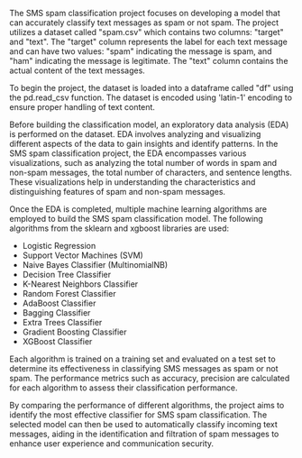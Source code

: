
The SMS spam classification project focuses on developing a model that can accurately classify text messages as spam or not spam. The project utilizes a dataset called "spam.csv" which contains two columns: "target" and "text". The "target" column represents the label for each text message and can have two values: "spam" indicating the message is spam, and "ham" indicating the message is legitimate. The "text" column contains the actual content of the text messages.

To begin the project, the dataset is loaded into a dataframe called "df" using the pd.read_csv function. The dataset is encoded using 'latin-1' encoding to ensure proper handling of text content.

Before building the classification model, an exploratory data analysis (EDA) is performed on the dataset. EDA involves analyzing and visualizing different aspects of the data to gain insights and identify patterns. In the SMS spam classification project, the EDA encompasses various visualizations, such as analyzing the total number of words in spam and non-spam messages, the total number of characters, and sentence lengths. These visualizations help in understanding the characteristics and distinguishing features of spam and non-spam messages.

Once the EDA is completed, multiple machine learning algorithms are employed to build the SMS spam classification model. The following algorithms from the sklearn and xgboost libraries are used:
- Logistic Regression
- Support Vector Machines (SVM)
- Naive Bayes Classifier (MultinomialNB)
- Decision Tree Classifier
- K-Nearest Neighbors Classifier
- Random Forest Classifier
- AdaBoost Classifier
- Bagging Classifier
- Extra Trees Classifier
- Gradient Boosting Classifier
- XGBoost Classifier

Each algorithm is trained on a training set and evaluated on a test set to determine its effectiveness in classifying SMS messages as spam or not spam. The performance metrics such as accuracy, precision are calculated for each algorithm to assess their classification performance.

By comparing the performance of different algorithms, the project aims to identify the most effective classifier for SMS spam classification. The selected model can then be used to automatically classify incoming text messages, aiding in the identification and filtration of spam messages to enhance user experience and communication security.

